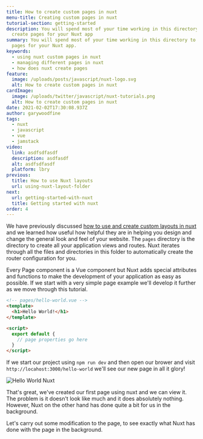 ```yaml
---
title: How to create custom pages in nuxt
menu-title: Creating custom pages in nuxt
tutorial-section: getting-started
description: You will spend most of your time working in this directory to
  create pages for your Nuxt app
summary: You will spend most of your time working in this directory to create
  pages for your Nuxt app.
keywords:
  - using nuxt custom pages in nuxt
  - managing different pages in nuxt
  - how does nuxt create pages
feature:
  image: /uploads/posts/javascript/nuxt-logo.svg
  alt: How to create custom pages in nuxt
cardImage:
  image: /uploads/twitter/javascript/nuxt-tutorials.png
  alt: How to create custom pages in nuxt
date: 2021-02-02T17:30:08.937Z
author: garywoodfine
tags:
  - nuxt
  - javascript
  - vue
  - jamstack
video:
  link: asdfsdfasdf
  description: asdfasdf
  alt: asdfsdfasdf
  platform: lbry
previous:
  title: How to use Nuxt layouts
  url: using-nuxt-layout-folder
next:
  url: getting-started-with-nuxt
  title: Getting started with nuxt
order: 4
---
```

We have previously discussed [how to use and create custom layouts in nuxt](/using-nuxt-layout-folder "How to use Nuxt layouts | Geek.I.Am")
 and we learned how useful how helpful they are in helping you design and change the general look and feel of your 
website.  The `pages` directory is the directory to create all your application views and routes.  Nuxt iterates 
through all the files and directories in this folder to automatically create the router configuration for  you.

Every Page component is a Vue component but Nuxt adds special attributes and functions to make the development of your 
application as easy as possible. If we start with a very simple page example we'll develop it further as we move through
this tutorial.

```html
<!-- pages/hello-world.vue -->
<template>
  <h1>Hello World!</h1>
</template>

<script>
  export default {
    // page properties go here
  }
</script>
```

If we start our project using `npm run dev`  and then open our brower and visit `http://locahost:3000/hello-world` 
we'll see our new page in all it glory!

![Hello World Nuxt](/uploads/hello-world-nuxt.png "Nuxt Hello World!")

That's great, we've created our first page using nuxt and we can view it. The problem is it doesn't look like much and  it does absolutely nothing. However, Nuxt on the other hand has done quite a bit for us in the background. 

Let's carry out some modification to the page, to see exactly what Nuxt has done with the page in the background.
